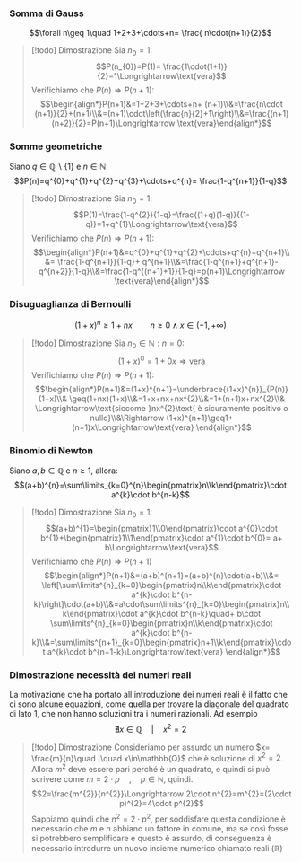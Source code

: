 ### Somma di Gauss
$$\forall n\geq 1\quad 1+2+3+\cdots+n= \frac{ n\cdot(n+1)}{2}$$
>[!todo] Dimostrazione
>Sia $n_{0}=1$:
>$$P(n_{0})=P(1)= \frac{1\cdot(1+1)}{2}=1\Longrightarrow\text{vera}$$
>Verifichiamo che $P(n)\Longrightarrow P(n+1)$:
>$$\begin{align*}P(n+1)&=1+2+3+\cdots+n+ (n+1)\\&=\frac{n\cdot (n+1)}{2}+(n+1)\\&=(n+1)\cdot\left(\frac{n}{2}+1\right)\\&=\frac{(n+1)(n+2)}{2}=P(n+1)\Longrightarrow \text{vera}\end{align*}$$

### Somme geometriche
Siano $q\in\mathbb{Q}\smallsetminus\{1\}$ e $n\in\mathbb{N}$:
$$P(n)=q^{0}+q^{1}+q^{2}+q^{3}+\cdots+q^{n}= \frac{1-q^{n+1}}{1-q}$$
>[!todo] Dimostrazione
>Sia $n_{0}=1$:
>$$P(1)=\frac{1-q^{2}}{1-q}=\frac{(1+q)(1-q)}{(1-q)}=1+q^{1}\Longrightarrow\text{vera}$$
>Verifichiamo che $P(n)\Longrightarrow P(n+1)$:
>$$\begin{align*}P(n+1)&=q^{0}+q^{1}+q^{2}+\cdots+q^{n}+q^{n+1}\\&= \frac{1-q^{n+1}}{1-q}+ q^{n+1}\\&=\frac{1-q^{n+1}+q^{n+1}-q^{n+2}}{1-q}\\&=\frac{1-q^{(n+1)+1}}{1-q}=p(n+1)\Longrightarrow \text{vera}\end{align*}$$

### Disuguaglianza di Bernoulli
$$(1+x)^{n}\geq 1+nx\qquad n\geq 0\wedge x\in(-1,+\infty)$$

>[!todo] Dimostrazione
>Sia $n_{0}\in\mathbb{N}: n=0$:
>$$(1+x)^{0}=1+0x\Longrightarrow\text{vera}$$
>Verifichiamo che $P(n)\Longrightarrow P(n+1)$:
>$$\begin{align*}P(n+1)&=(1+x)^{n+1}=\underbrace{(1+x)^{n}}_{P(n)}(1+x)\\& \geq(1+nx)(1+x)\\&=1+x+nx+nx^{2}\\&=1+(n+1)x+nx^{2}\\& \Longrightarrow\text{siccome }nx^{2}\text{ è sicuramente positivo o nullo}\\&\Rightarrow (1+x)^{n+1}\geq1+(n+1)x\Longrightarrow\text{vera}
\end{align*}$$

### Binomio di Newton
Siano $a,b\in\mathbb{Q}$ e $n\geq 1$, allora:
$$(a+b)^{n}=\sum\limits_{k=0}^{n}\begin{pmatrix}n\\k\end{pmatrix}\cdot a^{k}\cdot b^{n-k}$$
>[!todo] Dimostrazione
>Sia $n_{0}=1$:
>$$(a+b)^{1}=\begin{pmatrix}1\\0\end{pmatrix}\cdot a^{0}\cdot b^{1}+\begin{pmatrix}1\\1\end{pmatrix}\cdot a^{1}\cdot b^{0}= a+ b\Longrightarrow\text{vera}$$
>Verifichiamo che $P(n)\Longrightarrow P(n+1)$
>$$\begin{align*}P(n+1)&=(a+b)^{n+1}=(a+b)^{n}\cdot(a+b)\\&= \left[\sum\limits^{n}_{k=0}\begin{pmatrix}n\\k\end{pmatrix}\cdot a^{k}\cdot b^{n-k}\right]\cdot(a+b)\\&=a\cdot\sum\limits^{n}_{k=0}\begin{pmatrix}n\\k\end{pmatrix}\cdot a^{k}\cdot b^{n-k}\quad+ b\cdot \sum\limits^{n}_{k=0}\begin{pmatrix}n\\k\end{pmatrix}\cdot a^{k}\cdot b^{n-k}\\&=\sum\limits^{n+1}_{k=0}\begin{pmatrix}n+1\\k\end{pmatrix}\cdot a^{k}\cdot b^{n+1-k}\Longrightarrow\text{vera} \end{align*}$$

### Dimostrazione necessità dei numeri reali

La motivazione che ha portato all'introduzione dei numeri reali è il fatto che ci sono alcune equazioni, come quella per trovare la diagonale del quadrato di lato 1, che non hanno soluzioni tra i numeri razionali. Ad esempio $$\nexists x\in\mathbb{Q}\quad|\quad x^{2}=2$$
>[!todo] Dimostrazione
>Consideriamo per assurdo un numero $x= \frac{m}{n}\quad |\quad x\in\mathbb{Q}$ che è soluzione di $x^{2}=2$. Allora $m^{2}$ deve essere pari perché è un quadrato, e quindi si può scrivere come $m=2\cdot p\quad,\quad p\in\mathbb{N}$, quindi. $$2=\frac{m^{2}}{n^{2}}\Longrightarrow 2\cdot n^{2}=m^{2}=(2\cdot p)^{2}=4\cdot p^{2}$$
>Sappiamo quindi che $n^{2}=2\cdot p^{2}$, per soddisfare questa condizione è necessario che $m$ e $n$ abbiano un fattore in comune, ma se così fosse si potrebbero semplificare e questo è assurdo, di conseguenza è necessario introdurre un nuovo insieme numerico chiamato reali ($\mathbb{R}$)

